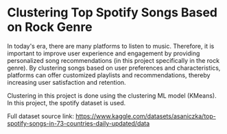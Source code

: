 # Clustering Top Spotify Songs Based on Rock Genre

In today's era, there are many platforms to listen to
music. Therefore, it is important to improve user
experience and engagement by providing personalized
song recommendations (in this project specifically in the
rock genre).
By clustering songs based on user preferences and
characteristics, platforms can offer customized playlists
and recommendations, thereby increasing user
satisfaction and retention.

Clustering in this project is done using the clustering ML model (KMeans). 
In this project, the spotify dataset is used.

Full dataset source link: https://www.kaggle.com/datasets/asaniczka/top-spotify-songs-in-73-countries-daily-updated/data
